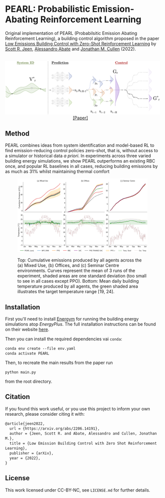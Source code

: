 # PEARL: Probabilistic Emission-Abating Reinforcement Learning
Original implementation of PEARL (Probabilsitic Emission Abating Reinforcement Learning), a building control algorithm
proposed in the paper [Low Emissions Building Control with Zero-Shot Reinforcement Learning](https://arxiv.org/abs/2206.14191)
by [Scott R. Jeen](https://enjeeneer.io), [Alessandro Abate](https://www.cs.ox.ac.uk/people/alessandro.abate/)
and [Jonathan M. Cullen](http://www.eng.cam.ac.uk/profiles/jmc99) (2022).

<p align="center">
  <br><img src='/media/pearl.png' width="900"/><br>
   <a href="https://arxiv.org/abs/2206.14191">[Paper]</a>&emsp;
</p>

## Method
PEARL combines ideas from system identification and model-based RL to find emission-reducing control policies zero-shot, that is,
without access to a simulator or historical data _a priori_. In experiments across three varied building energy simulations, we
show PEARL outperforms an existing RBC once, and popular RL baselines in all cases, reducing building emissions by as
much as 31% whilst maintaining thermal comfort

<figure>
<p align="center">
  <img src='/media/emissions.jpg' width="600"/>
    <figcaption> Top: Cumulative emissions produced by all agents across the (a) Mixed Use, (b) Offices, and (c) Seminar Centre
environments. Curves represent the mean of 3 runs of the experiment, shaded areas are one standard deviation (too small to see
in all cases except PPO). Bottom: Mean daily building temperature produced by all agents, the green shaded area illustrates the
target temperature range [19, 24]. </figcaption>
</figure>


## Installation
First you'll need to install [Energym](https://github.com/bsl546/energym) for running the building energy simulations atop
 _EnergyPlus_. The full installation instructions can be found on their website [here](https://bsl546.github.io/energym-pages/sources/install_min.html).

Then you can install the required dependencies vai `conda`:
```commandline
conda env create --file env.yaml
conda activate PEARL
```
Then, to recreate the main results from the paper run
```commandline
python main.py
```
from the root directory. 
## Citation
If you found this work useful, or you use this project to inform your own research, please consider citing it with:
```commandline
@article{jeen2022,
  url = {https://arxiv.org/abs/2206.14191},
  author = {Jeen, Scott R. and Abate, Alessandro and Cullen, Jonathan M.},  
  title = {Low Emission Building Control with Zero Shot Reinforcement Learning},
  publisher = {arXiv},
  year = {2022},
}
```

## License 
This work licensed under CC-BY-NC, see `LICENSE.md` for further details.









